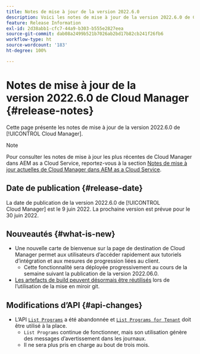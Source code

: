 ```yaml
---
title: Notes de mise à jour de la version 2022.6.0
description: Voici les notes de mise à jour de la version 2022.6.0 de Cloud Manager.
feature: Release Information
exl-id: 2d38abb1-cfc7-44a9-b303-b555e2827eea
source-git-commit: dab08a2499b521b7026ab2bd17b82cb241f26fb6
workflow-type: ht
source-wordcount: '183'
ht-degree: 100%

---
```



# Notes de mise à jour de la version 2022.6.0 de Cloud Manager {#release-notes}

Cette page présente les notes de mise à jour de la version 2022.6.0 de [!UICONTROL Cloud Manager].

>[!NOTE]
>
>Pour consulter les notes de mise à jour les plus récentes de Cloud Manager dans AEM as a Cloud Service, reportez-vous à la section [Notes de mise à jour actuelles de Cloud Manager dans AEM as a Cloud Service](https://experienceleague.adobe.com/docs/experience-manager-cloud-service/content/implementing/using-cloud-manager/release-notes-cloud-manager/release-notes-cm-current.html?lang=fr).

## Date de publication {#release-date}

La date de publication de la version 2022.6.0 de [!UICONTROL Cloud Manager] est le 9 juin 2022. La prochaine version est prévue pour le 30 juin 2022.

## Nouveautés {#what-is-new}

* Une nouvelle carte de bienvenue sur la page de destination de Cloud Manager permet aux utilisateurs d’accéder rapidement aux tutoriels d’intégration et aux mesures de progression liées au client.
   * Cette fonctionnalité sera déployée progressivement au cours de la semaine suivant la publication de la version 2022.06.0.
* [Les artefacts de build peuvent désormais être réutilisés](/help/using/setting-up-project.md#build-artifact-reuse) lors de l’utilisation de la mise en miroir git.

## Modifications d’API {#api-changes}

* L’API [`List Programs`](https://developer.adobe.com/experience-cloud/cloud-manager/reference/api/#operation/getPrograms) a été abandonnée et [`List Programs for Tenant`](https://developer.adobe.com/experience-cloud/cloud-manager/reference/api/#operation/getProgramsForTenant) doit être utilisé à la place.
   * `List Programs` continue de fonctionner, mais son utilisation génère des messages d’avertissement dans les journaux.
   * Il ne sera plus pris en charge au bout de trois mois.
